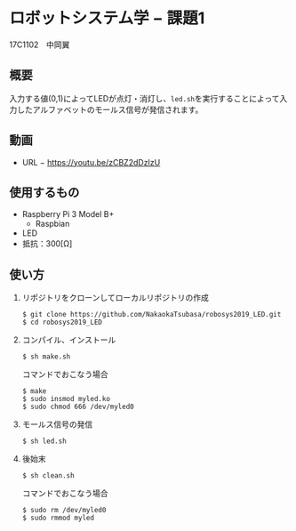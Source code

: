 # ロボットシステム学 − 課題1
17C1102　中岡翼
## 概要
入力する値(0,1)によってLEDが点灯・消灯し、`led.sh`を実行することによって入力したアルファベットのモールス信号が発信されます。
## 動画
- URL − https://youtu.be/zCBZ2dDzIzU
## 使用するもの
- Raspberry Pi 3 Model B+
  - Raspbian
- LED
- 抵抗：300[Ω]
## 使い方
1. リポジトリをクローンしてローカルリポジトリの作成
   ```
   $ git clone https://github.com/NakaokaTsubasa/robosys2019_LED.git
   $ cd robosys2019_LED
   ```
2. コンパイル、インストール
   ```
   $ sh make.sh
   ```
   コマンドでおこなう場合
   ```
   $ make
   $ sudo insmod myled.ko
   $ sudo chmod 666 /dev/myled0
   ```
3. モールス信号の発信
   ```
   $ sh led.sh
   ```
4. 後始末
   ```
   $ sh clean.sh
   ```
   コマンドでおこなう場合
   ```
   $ sudo rm /dev/myled0
   $ sudo rmmod myled
   ```
